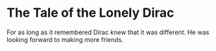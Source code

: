 # The Tale of the Lonely Dirac

For as long as it remembered Dirac knew that it was different. He was looking forward to making more friends.

